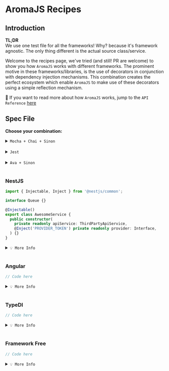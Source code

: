 # AromaJS Recipes

## Introduction
**TL;DR** \
We use one test file for all the frameworks! Why? because it's framework agnostic.
The only thing different is the actual source class/service.


Welcome to the recipes page, we've tried (and still! PR are welcome) to show you
how `AromaJS` works with different frameworks. The prominent motive in these frameworks/libraries,
is the use of decorators in conjunction with dependency injection mechanisms.
This combination creates the perfect ecosystem which enable `AromaJS` to make use
of these decorators using a simple reflection mechanism.

🤔 If you want to read more about how `AromaJS` works, jump to the `API Reference` [here](http://)

## Spec File
**Choose your combination:**

<details><summary><code>Mocha + Chai + Sinon</code></summary><p>

```
This method can not be chained,
it just return an mock which is an instance of the class Bird
```
</p></details>
<br />


<details><summary><code>Jest</code></summary><p>

```typescript
import { Spec, MockOf } from '@aromajs/jest';
import { CatsService } from './cats.service';

describe('Unit Test Spec', () => {
  let queue: MockOf<Queue>;
  let catsApiService: MockOf<CatsApiService>;

  beforeAll(() => {
    const { unit, unitRef } = Spec.createUnit(CatsService)
      .mock('QUEUE_TOKEN')
      .using({
        action: async () => ({ data: 'some data' })
      })
      .compile();

    queue = unitRef.get('QUEUE_TOKEN');
    catsApiService = unitRef.get(CatsApiService);
  });

  describe('Test something you need', () => {
    test('test ', () => {
      expect(logger.error).toHaveBeenCalled();
    });
  });
});
```
</p></details>
<br />


<details><summary><code>Ava + Sinon</code></summary><p>

```
This method can not be chained,
it just return an mock which is an instance of the class Bird
```
</p></details>
<br />


### NestJS

```typescript
import { Injectable, Inject } from '@nestjs/common';

interface Queue {}

@Injectable()
export class AwesomeService {
  public constructor(
    private readonly apiService: ThirdPartyApiService,
    @Inject('PROVIDER_TOKEN') private readonly provider: Interface,
  ) {}
}
```

<details><summary><code>💡 More Info</code></summary><p>

```
This method can not be chained,
it just return an mock which is an instance of the class Bird
```
</p></details>
<br />

### Angular

```typescript
// Code here
```

<details><summary><code>💡 More Info</code></summary><p>

```
This method can not be chained,
it just return an mock which is an instance of the class Bird
```
</p></details>
<br />

### TypeDI

```typescript
// Code here
```

<details><summary><code>💡 More Info</code></summary><p>

```
This method can not be chained,
it just return an mock which is an instance of the class Bird
```
</p></details>

<br />


### Framework Free

```typescript
// Code here
```

<details><summary><code>💡 More Info</code></summary><p>

```
This method can not be chained,
it just return an mock which is an instance of the class Bird
```
</p></details>

<br />
